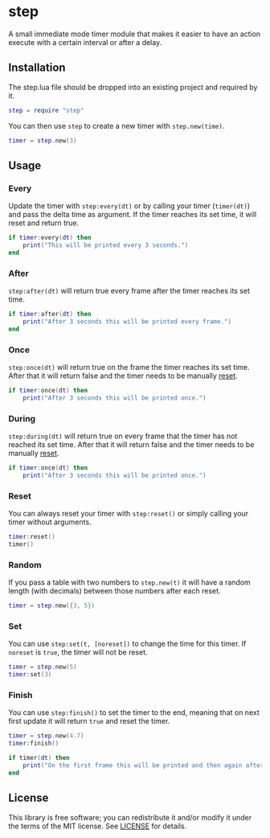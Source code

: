 # step

A small immediate mode timer module that makes it easier to have an action execute with a certain interval or after a delay.

## Installation

The step.lua file should be dropped into an existing project and required by it.

```lua
step = require "step"
```

You can then use `step` to create a new timer with `step.new(time)`.

```lua
timer = step.new(3)
```

## Usage

### Every

Update the timer with `step:every(dt)` or by calling your timer (`timer(dt)`) and pass the delta time as argument. If the timer reaches its set time, it will reset and return true.

```lua
if timer:every(dt) then
    print("This will be printed every 3 seconds.")
end
```

### After

`step:after(dt)` will return true every frame after the timer reaches its set time.

```lua
if timer:after(dt) then
    print("After 3 seconds this will be printed every frame.")
end
```

### Once

`step:once(dt)` will return true on the frame the timer reaches its set time. After that it will return false and the timer needs to be manually [reset](#reset).

```lua
if timer:once(dt) then
    print("After 3 seconds this will be printed once.")
```

### During

`step:during(dt)` will return true on every frame that the timer has not reached its set time. After that it will return false and the timer needs to be manually [reset](#reset).

```lua
if timer:once(dt) then
    print("After 3 seconds this will be printed once.")
```

### Reset

You can always reset your timer with `step:reset()` or simply calling your timer without arguments.

```lua
timer:reset()
timer()
```

### Random

If you pass a table with two numbers to `step.new(t)` it will have a random length (with decimals) between those numbers after each reset.

```lua
timer = step.new({3, 5})
```

### Set

You can use `step:set(t, [noreset])` to change the time for this timer. If `noreset` is `true`, the timer will not be reset. 

```lua
timer = step.new(5)
timer:set(3)
```

### Finish

You can use `step:finish()` to set the timer to the end, meaning that on next first update it will return `true` and reset the timer.

```lua
timer = step.new(4.7)
timer:finish()
```

```lua
if timer(dt) then
    print("On the first frame this will be printed and then again after 4.7 seconds.")    
end
```

## License

This library is free software; you can redistribute it and/or modify it under the terms of the MIT license. See [LICENSE](LICENSE) for details.
